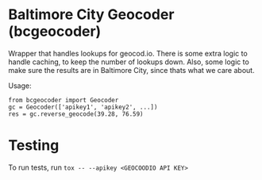 # Baltimore City Geocoder (bcgeocoder)
Wrapper that handles lookups for geocod.io. There is some extra logic to handle caching, to keep the number of lookups down. Also, some logic to make sure the results are in Baltimore City, since thats what we care about. 

Usage:

    from bcgeocoder import Geocoder
    gc = Geocoder(['apikey1', 'apikey2', ...])
    res = gc.reverse_geocode(39.28, 76.59)

# Testing
To run tests, run `tox -- --apikey <GEOCOODIO API KEY>`
